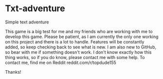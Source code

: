 # Txt-adventure
Simple text adventure

This game is a big test for me and my friends who are working with me to develop this game.  Please be patient, as I am currently the only
one working on this project and there is a lot to handle.  Features will be constantly added, so keep checking back to see what is new.
I am also new to GitHub, so bear with me if something doesn't work.  I don't know exactly how this thing works, so if you do know, please
contact me with some help.  To contact me, find me on Reddit  reddit.com/r/topdude155

Thanks!
